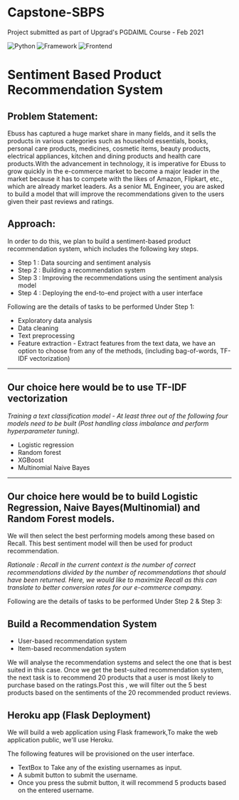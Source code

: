# Capstone-SBPS
Project submitted as part of Upgrad's PGDAIML Course - Feb 2021

![Python](https://img.shields.io/badge/Python-3.8-blueviolet)
![Framework](https://img.shields.io/badge/Framework-Flask-red)
![Frontend](https://img.shields.io/badge/Frontend-HTML/CSS/JS-green)

# Sentiment Based Product Recommendation System

## Problem Statement:
Ebuss has captured a huge market share in many fields, and it sells the products in various categories such as household essentials, books, personal care products, medicines, cosmetic items, beauty products, electrical appliances, kitchen and dining products and health care products.With the advancement in technology, it is imperative for Ebuss to grow quickly in the e-commerce market to become a major leader in the market because it has to compete with the likes of Amazon, Flipkart, etc., which are already market leaders. As a senior ML Engineer, you are asked to build a model that will improve the recommendations given to the users given their past reviews and ratings.

## Approach:
In order to do this, we plan to build a sentiment-based product recommendation system, which includes the following key steps.

* Step 1 : Data sourcing and sentiment analysis
* Step 2 : Building a recommendation system
* Step 3 : Improving the recommendations using the sentiment analysis model
* Step 4 : Deploying the end-to-end project with a user interface

Following are the details of tasks to be performed Under Step 1:

* Exploratory data analysis
* Data cleaning
* Text preprocessing
* Feature extraction - Extract features from the text data, we have an option to choose from any of the methods, (including bag-of-words, 
TF-IDF vectorization)

---------
Our choice here would be to use TF-IDF vectorization
---------

*Training a text classification model - At least three out of the following four models need to be built (Post handling class imbalance and perform hyperparameter tuning).*

* Logistic regression
* Random forest
* XGBoost
* Multinomial Naive Bayes

--------
Our choice here would be to build Logistic Regression, Naive Bayes(Multinomial) and Random Forest models.
--------
 We will then select the best performing models among these based on Recall. This best sentiment model will then be used for product recommendation.

*Rationale : Recall in the current context is the number of correct recommendations divided by the number of recommendations that should have been returned. Here, we would like to maximize Recall as this can translate to better conversion rates for our e-commerce company.*

Following are the details of tasks to be performed Under Step 2 & Step 3:

## Build a Recommendation System

* User-based recommendation system
* Item-based recommendation system

We will analyse the recommendation systems and select the one that is best suited in this case. Once we get the best-suited recommendation system, the next task is to recommend 20 products that a user is most likely to purchase based on the ratings.Post this , we will filter out the 5 best products based on the sentiments of the 20 recommended product reviews.

## Heroku app (Flask Deployment)
We will build a web application using Flask framework,To make the web application public, we'll use Heroku.

The following features will be provisioned on the user interface.

* TextBox to Take any of the existing usernames as input.
* A submit button to submit the username.
* Once you press the submit button, it will recommend 5 products based on the entered username.

